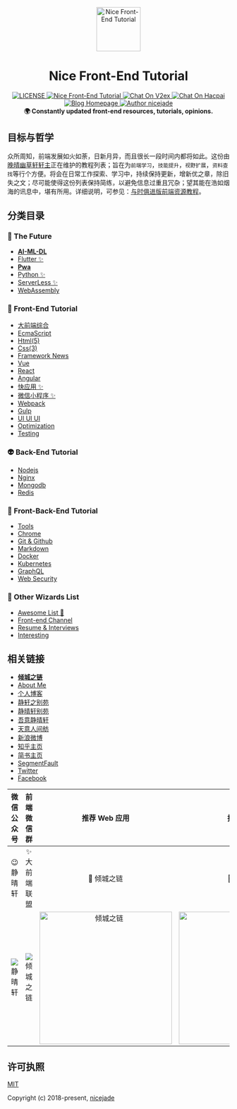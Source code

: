 <p align="center"><img src="https://github.com/nicejade/nice-front-end-tutorial/blob/master/assets/images/lotus.svg" alt="Nice Front-End Tutorial" width="100" height="100"></p>

<h1 align="center">Nice Front-End Tutorial</h1>

<div align="center">
  <a href="https://github.com/nicejade/nice-front-end-tutorial">
    <img src="https://img.shields.io/github/license/nicejade/nice-front-end-tutorial.svg" alt="LICENSE">
  </a>
  <a href="https://weibo.com/jeffjade">
    <img src="https://img.shields.io/badge/WeiBo-jeffjade-red.svg?style=flat" alt="Nice Front-End Tutorial">
  </a>
  <a href="https://v2ex.com/t/449982#reply11">
   <img src="https://img.shields.io/badge/Chat-on%20v2ex-brightgreen.svg" alt="Chat On V2ex">
  </a>
  <a href="https://hacpai.com/article/1504767632550">
   <img src="https://img.shields.io/badge/Chat-on%20hacpai-brightgreen.svg" alt="Chat On Hacpai">
  </a>
  <a href="https://www.jeffjade.com/2017/09/28/127-nice-front-end-tutorial/?utm_source=github.com">
    <img src="https://img.shields.io/badge/Blog-jeffjade.com-%23a696c8.svg" alt="Blog Homepage">
  </a>
  <a href="https://aboutme.lovejade.cn/?utm_source=github.com">
    <img src="https://img.shields.io/badge/Author-nicejade-%23a696c8.svg" alt="Author nicejade">
  </a>
</div>

<div align="center">
  <strong>🌍 Constantly updated front-end resources, tutorials, opinions. </strong>
</div>

## 目标与哲学

众所周知，前端发展如火如荼，日新月异，而且很长一段时间内都将如此。这份由[晚晴幽草轩轩主](https://jeffjade.com/?utm_source=nice-front-end-tutorial)正在维护的教程列表；旨在为`前端学习`，`技能提升`，`视野扩展`，`资料查找`等行个方便。将会在日常工作探索、学习中，持续保持更新，增新优之章，除旧失之文；尽可能使得这份列表保持简练，以避免信息过重且冗杂；望其能在浩如烟海的讯息中，堪有所用。详细说明，可参见：[与时俱进版前端资源教程](https://www.jeffjade.com/2017/09/28/127-nice-front-end-tutorial/)。

## 分类目录

### 🐉 The Future

- [**AI-ML-DL**](https://github.com/nicejade/nice-front-end-tutorial/blob/master/tutorial/ai-ml-dl-tutorial.md)
- [Flutter ✨](https://github.com/nicejade/nice-front-end-tutorial/blob/master/tutorial/flutter-tutorial.md)
- [**Pwa**](https://github.com/nicejade/nice-front-end-tutorial/blob/master/tutorial/pwa-tutorial.md)
- [Python ✨](https://github.com/nicejade/nice-front-end-tutorial/blob/master/tutorial/python-tutorial.md)
- [ServerLess ✨](https://github.com/nicejade/nice-front-end-tutorial/blob/master/tutorial/serverless-tutorial.md)
- [WebAssembly](https://github.com/nicejade/nice-front-end-tutorial/blob/master/tutorial/webAssembly.md)

### 🎨 Front-End Tutorial

- [大前端综合](https://github.com/nicejade/nice-front-end-tutorial/blob/master/tutorial/front-end-tutorial.md)
- [EcmaScript](https://github.com/nicejade/nice-front-end-tutorial/blob/master/tutorial/ecmascript-tutorial.md)
- [Html(5)](https://github.com/nicejade/nice-front-end-tutorial/blob/master/tutorial/html-tutorial.md)
- [Css(3)](https://github.com/nicejade/nice-front-end-tutorial/blob/master/tutorial/css3-tutorial.md)
- [Framework News](https://github.com/nicejade/nice-front-end-tutorial/blob/master/tutorial/framework-news.md)
- [Vue](https://github.com/nicejade/nice-front-end-tutorial/blob/master/tutorial/vue-tutorial.md)
- [React](https://github.com/nicejade/nice-front-end-tutorial/blob/master/tutorial/react-tutorial.md)
- [Angular](https://github.com/nicejade/nice-front-end-tutorial/blob/master/tutorial/angular-tutorial.md)
- [快应用 ✨](https://github.com/nicejade/nice-front-end-tutorial/blob/master/tutorial/quickapp-tutorial.md)
- [微信小程序 ✨](https://github.com/nicejade/nice-front-end-tutorial/blob/master/tutorial/wechat-mini-program-tutorial.md)
- [Webpack](https://github.com/nicejade/nice-front-end-tutorial/blob/master/tutorial/webpack-tutorial.md)
- [Gulp](https://github.com/nicejade/nice-front-end-tutorial/blob/master/tutorial/gulp-tutorial.md)
- [UI UI UI](https://github.com/nicejade/nice-front-end-tutorial/blob/master/tutorial/ui-tutorial.md)
- [Optimization](https://github.com/nicejade/nice-front-end-tutorial/blob/master/tutorial/optimization-tutorial.md)
- [Testing](https://github.com/nicejade/nice-front-end-tutorial/blob/master/tutorial/testing-tutorial.md)

### 👽 Back-End Tutorial

- [Nodejs](https://github.com/nicejade/nice-front-end-tutorial/blob/master/tutorial/nodejs-tutorial.md)
- [Nginx](https://github.com/nicejade/nice-front-end-tutorial/blob/master/tutorial/nginx-tutorial.md)
- [Mongodb](https://github.com/nicejade/nice-front-end-tutorial/blob/master/tutorial/mongodb-tutorial.md)
- [Redis](https://github.com/nicejade/nice-front-end-tutorial/blob/master/tutorial/redis-tutorial.md)

### 🎣 Front-Back-End Tutorial

- [Tools](https://github.com/nicejade/nice-front-end-tutorial/blob/master/tutorial/tools-tutorial.md)
- [Chrome](https://github.com/nicejade/nice-front-end-tutorial/blob/master/tutorial/chrome-tutorial.md)
- [Git & Github](https://github.com/nicejade/nice-front-end-tutorial/blob/master/tutorial/git-tutorial.md)
- [Markdown](https://github.com/nicejade/nice-front-end-tutorial/blob/master/tutorial/markdown-tutorial.md)
- [Docker](https://github.com/nicejade/nice-front-end-tutorial/blob/master/tutorial/docker-tutorial.md)
- [Kubernetes](https://github.com/nicejade/nice-front-end-tutorial/blob/master/tutorial/kubernetes-tutorial.md)
- [GraphQL](https://github.com/nicejade/nice-front-end-tutorial/blob/master/tutorial/graphql-tutorial.md)
- [Web Security](https://github.com/nicejade/nice-front-end-tutorial/blob/master/tutorial/web-security-tutorial.md)

### 🌷 Other Wizards List

- [Awesome List 👏](https://github.com/nicejade/nice-front-end-tutorial/blob/master/tutorial/awesome-list.md)
- [Front-end Channel](https://github.com/nicejade/nice-front-end-tutorial/blob/master/tutorial/front-end-channel.md)
- [Resume & Interviews](https://github.com/nicejade/nice-front-end-tutorial/blob/master/tutorial/resume-interviews-tutorial.md)
- [Interesting](https://github.com/nicejade/nice-front-end-tutorial/blob/master/tutorial/interesting-tutorial.md)

## 相关链接

- [**倾城之链**](https://nicelinks.site?utm_source=github)
- [About Me](https://aboutme.lovejade.cn/?utm_source=github)
- [个人博客](https://www.jeffjade.com/nicelinks?utm_source=github)
- [静轩之别苑](https://quickapp.lovejade.cn/nicelinks?utm_source=github)
- [静晴轩别苑](https://nice.lovejade.cn/?utm_source=github)
- [吾意静晴轩](https://docz.lovejade.cn/?utm_source=github)
- [天意人间舫](https://blog.lovejade.cn/?utm_source=github)
- [新浪微博](https://weibo.com/jeffjade?utm_source=github)
- [知乎主页](https://www.zhihu.com/people/yang-qiong-pu/)
- [简书主页](https://www.jianshu.com/u/9aae3d8f4c3d)
- [SegmentFault](https://segmentfault.com/u/jeffjade)
- [Twitter](https://twitter.com/nicejadeyang)
- [Facebook](https://www.facebook.com/yang.gang.jade)

| 微信公众号 | 前端微信群 | 推荐 Web 应用 | 推荐小程序 |
| :---: | :---: | :---: | :---: |
| 😉 静晴轩 | ✨ 大前端联盟 | 🎉 倾城之链 | 🌊 倾城之链 |
| ![静晴轩](https://image.nicelinks.site/qrcode_jqx.jpg) | ![倾城之链](https://image.nicelinks.site/wqycx-weixin.png?ver=1) | <img src="https://image.nicelinks.site/nice-links.png" width="300px" alt="倾城之链"></img> | <img src="https://camo.githubusercontent.com/a4d1e07fce0639d0a43ebdb4074c5c1e67978934/68747470733a2f2f696d6167652e6e6963656c696e6b732e736974652f6e6963656c696e6b732d6d696e6970726f6772616d2d636f64652e6a706567" width="300px" alt="倾城之链"></img> |

## 许可执照

[MIT](http://opensource.org/licenses/MIT)

Copyright (c) 2018-present, [nicejade](https://aboutme.lovejade.cn/?utm_source=nice-front-end-tutorial)
